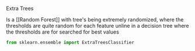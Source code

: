 Extra Trees

Is a [[Random Forest]] with tree's being extremely randomized, where the thresholds are quite random for each feature unline in a decision tree where the thresholds are for searched for best values

```py
from sklearn.ensemble import ExtraTreesClassifier
```
